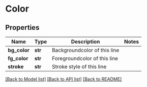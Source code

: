 # Color

## Properties
Name | Type | Description | Notes
------------ | ------------- | ------------- | -------------
**bg_color** | **str** | Backgroundcolor of this line | 
**fg_color** | **str** | Foregroundcolor of this line | 
**stroke** | **str** | Stroke style of this line | 

[[Back to Model list]](../README.md#documentation-for-models) [[Back to API list]](../README.md#documentation-for-api-endpoints) [[Back to README]](../README.md)


